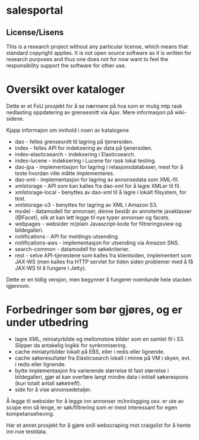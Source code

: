 # salesportal

## License/Lisens

This is a research project without any particular license, which means that standard copyright applies. It is not open source software as it is written for research purposes and thus one does not for now want to feel the responsibility support the software for other use.

# Oversikt over kataloger

Dette er et FoU prosjekt for å se nærmere på hva som er mulig mtp rask nedlasting oppdatering av grensesnitt via Ajax. Mere informasjon på wiki-sidene.

Kjapp informajon om innhold i noen av katalogene
 - dao - felles grensesnitt til lagring på tjenersiden.
 - index - felles API for indeksering av data på tjenersiden.
 - index-elasticsearch - indeksering i Elasticsearch.
 - index-lucene - indeksering i Lucene for rask lokal testing.
 - dao-jpa - implementasjon for lagring i relasjonsdatabaser, mest for å teste hvordan ville måtte implementeres.
 - dao-xml - implementasjon for lagring av annonsedata som XML-fil.
 - xmlstorage - API som kan kalles fra dao-xml for å lagre XMLer til fil.
 - xmlstorage-local - benyttes av dao-xml til å lagre i lokalt filsystem, for test.
 - xmlstorage-s3 - benyttes for lagring av XML i Amazon S3.
 - model - datamodell for annonser, denne består av annoterte javaklasser (@Facet), slik at kan lett legge til nye typer annonser og facets.
 - webpages - websider m/plain Javascript-kode for filtreringsview og bildegalleri.
 - notifications - API for meldings-utsending.
 - notifications-aws - implementasjon for utsending via Amazon SNS.
 - search-common - datamodell for søkekriterier.
 - rest - selve API-tjenestene som kalles fra klientsiden, implementert som JAX-WS (men kalles fra HTTP servlet for tiden siden problemer med å få JAX-WS til å fungere i Jetty).

Dette er en tidlig versjon, men begynner å fungerer noenlunde hele stacken igjennom.

# Forbedringer som bør gjøres, og er under utbedring
 - lagre XML, miniatyrbilde og mellomstore bilder som en samlet fil i S3. Slipper da antakelig logikk for synkronisering.
 - cache miniatyrbilder lokalt på EBS, eller i redis eller lignende.
 - cache søkeresultater fra Elasticsearch lokalt i minne på VM i skyen, evt. i redis eller lignende.
 - bytte implementasjon fra varierende størrelse til fast størrelse i bildegalleri, gjør at kan overføre langt mindre data i initiell søkerespons (kun totalt antall søketreff).
 - side for å vise annonsedetaljer. 

Å legge til websider for å legge inn annonser m/innlogging osv. er ute av scope enn så lenge, er søk/filtrering som er mest interessant for egen kompetanseheving.

Har et annet prosjekt for å gjøre snill webscraping mot craigslist for å hente inn noe testdata.
